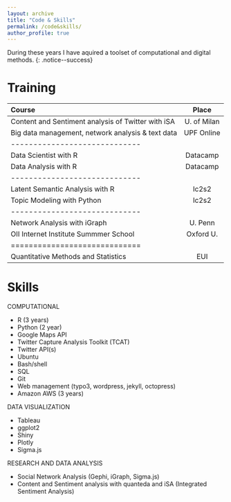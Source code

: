 ```yaml
---
layout: archive
title: "Code & Skills"
permalink: /code&skills/
author_profile: true
---
```


During these years I have aquired a toolset of computational and digital methods.
{: .notice--success}

Training
======



| Course | Place |
|:--------|:-------:|
| Content and Sentiment analysis of Twitter with iSA   | U. of Milan   |
| Big data management, network analysis & text data   | UPF Online   |
|-----------------------------|
| Data Scientist with R   | Datacamp   |
| Data Analysis with R   | Datacamp   |
|-----------------------------|
| Latent Semantic Analysis with R    | Ic2s2   |
| Topic Modeling with Python    | Ic2s2  |
|-----------------------------|
| Network Analysis with iGraph   | U. Penn    |
| OII Internet Institute Summmer School  | Oxford U.  |
|=============================|
| Quantitative Methods and Statistics   | EUI   |


Skills
======

COMPUTATIONAL
- R (3 years)			
- Python (2 year)
- Google Maps API
- Twitter Capture Analysis Toolkit (TCAT)
- Twitter API(s)
- Ubuntu
- Bash/shell
- SQL
- Git
- Web management (typo3, wordpress, jekyll, octopress)
- Amazon AWS (3 years)

DATA VISUALIZATION	
- Tableau
- ggplot2
- Shiny
- Plotly
- Sigma.js

RESEARCH AND DATA ANALYSIS		
- Social Network Analysis (Gephi, iGraph, Sigma.js)  
- Content and Sentiment analysis with quanteda and iSA (Integrated Sentiment Analysis)



